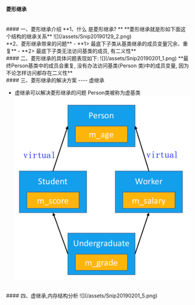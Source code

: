#### 菱形继承



<br>
#### 一、菱形继承介绍
**1、什么 是菱形继承? **
**菱形继承就是形如下面这个结构的继承关系**
![](/assets/Snip20190129_2.png)


<br>
**2、菱形继承带来的问题**
- **1> 最底下子类从基类继承的成员变量冗余、重复**
- **2> 最底下子类无法访问基类的成员, 有二义性**

 
<br>
#### 二、菱形继承的具体问题表现如下:
![](/assets/Snip20190201_1.png)
**最终Person基类中的成员会重复, 没有办法访问基类(Person 类)中的成员变量, 因为不论怎样访问都存在二义性**

 
 
 
 
 <br>
#### 三、菱形继承的解决方案 ---- 虚继承

- 虚继承可以解决菱形继承的问题
Person类被称为虚基类
![](/assets/Snip20190201_2.png)





<br>
#### 四、虚继承,内存结构分析
![](/assets/Snip20190201_5.png)